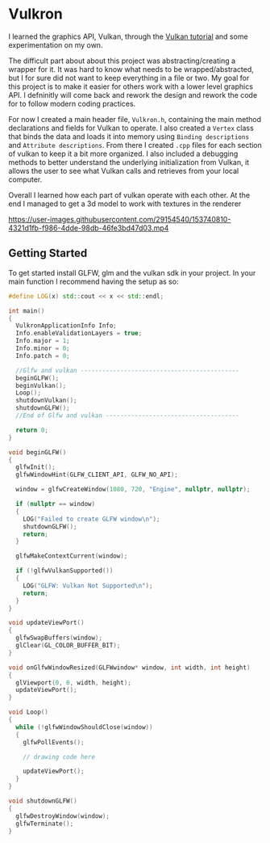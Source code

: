 # Vulkron

I learned the graphics API, Vulkan, through the [Vulkan tutorial](https://vulkan-tutorial.com/) and some experimentation on my own. 

The difficult part about about this project was abstracting/creating a wrapper for it. It was hard to know what needs to be wrapped/abstracted, but I for sure did not want to keep everything in a file or two. My goal for this project is to make it easier for others work with a lower level graphics API. I defninitly will come back and rework the design and rework the code for to follow modern coding practices. 

For now I created a main header file, `Vulkron.h`, containing the main method declarations and fields for Vulkan to operate. I also created a `Vertex` class that binds the data and loads it into memory using `Binding descriptions` and `Attribute descriptions`. From there I created `.cpp` files for each section of vulkan to keep it a bit more organized. I also included a debugging methods to better understand the underlying initialization from Vulkan, it allows the user to see what Vulkan calls and retrieves from your local computer. 

Overall I learned how each part of vulkan operate with each other. At the end I managed to get a 3d model to work with textures in the renderer

https://user-images.githubusercontent.com/29154540/153740810-4321d1fb-f986-4dde-98db-46fe3bd47d03.mp4


## Getting Started
To get started install GLFW, glm and the vulkan sdk in your project. In your main function I recommend having the setup as so:

```c++
#define LOG(x) std::cout << x << std::endl;

int main()
{
  VulkronApplicationInfo Info;
  Info.enableValidationLayers = true;
  Info.major = 1;
  Info.minor = 0;
  Info.patch = 0;

  //Glfw and vulkan --------------------------------------------
  beginGLFW();
  beginVulkan();
  Loop();
  shutdownVulkan();
  shutdownGLFW();
  //End of Glfw and vulkan -------------------------------------

  return 0;
}

void beginGLFW()
{
  glfwInit();
  glfwWindowHint(GLFW_CLIENT_API, GLFW_NO_API);

  window = glfwCreateWindow(1080, 720, "Engine", nullptr, nullptr);

  if (nullptr == window)
  {
    LOG("Failed to create GLFW window\n");
    shutdownGLFW();
    return;
  }

  glfwMakeContextCurrent(window);

  if (!glfwVulkanSupported())
  {
    LOG("GLFW: Vulkan Not Supported\n");
    return;
  }
}

void updateViewPort()
{
  glfwSwapBuffers(window);
  glClear(GL_COLOR_BUFFER_BIT);
}

void onGlfwWindowResized(GLFWwindow* window, int width, int height)
{
  glViewport(0, 0, width, height);
  updateViewPort();
}

void Loop()
{
  while (!glfwWindowShouldClose(window))
  {
    glfwPollEvents();

    // drawing code here

    updateViewPort();
  }
}

void shutdownGLFW()
{
  glfwDestroyWindow(window);
  glfwTerminate();
}
```
